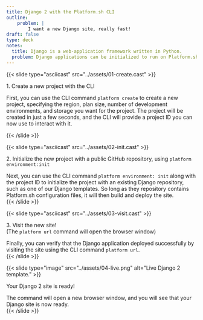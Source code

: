 ```yaml
---
title: Django 2 with the Platform.sh CLI
outline:
    problem: |
        I want a new Django site, really fast!
draft: false
type: deck
notes:
  title: Django is a web-application framework written in Python.
  problem: Django applications can be initialized to run on Platform.sh quickly using the Platform.sh CLI.
---
```


{{< slide type="asciicast" src="../assets/01-create.cast" >}}

<p>1. Create a new project with the CLI</p>

<aside class="notes">
  First, you can use the CLI command <code>platform create</code> to create a new project,
  specifying the region, plan size, number of development environments, and storage you want
  for the project. The project will be created in just a few seconds, and the CLI will provide
  a project ID you can now use to interact with it.  
</aside>

{{< /slide >}}

{{< slide type="asciicast" src="../assets/02-init.cast" >}}

<p>2. Initialize the new project with a public GitHub repository, using <code>platform environment:init</code></p>

<aside class="notes">
  Next, you can use the CLI command <code>platform environment: init</code> along with the
  project ID to initialize the project with an existing Django repository, such as one of our
  Django templates. So long as they repository contains Platform.sh configuration files, it will
  then build and deploy the site.  
</aside>
{{< /slide >}}

{{< slide type="asciicast" src="../assets/03-visit.cast" >}}

<p>3. Visit the new site! <br/>(The <code>platform url</code> command will open the browser window)</p>

<aside class="notes">
  Finally, you can verify that the Django application deployed successfully by visiting the site using
  the CLI command <code>platform url</code>.
</aside>
{{< /slide >}}

{{< slide type="image" src="../assets/04-live.png" alt="Live Django 2 template." >}}

<p>Your Django 2 site is ready!</p>

<aside class="notes">
  The command will open a new browser window, and you will see that your Django site is now ready.
</aside>
{{< /slide >}}
